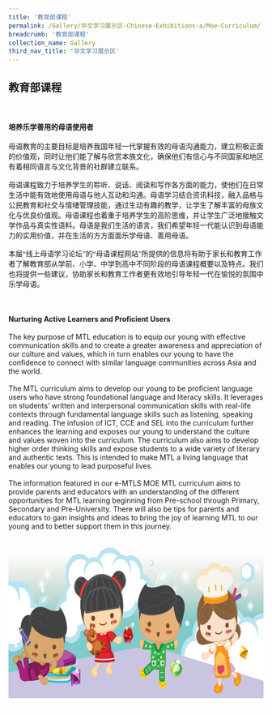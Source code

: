 ```yaml
---
title: '教育部课程'
permalink: /Gallery/华文学习展示区-Chinese-Exhibitions-a/Moe-Curriculum/
breadcrumb: '教育部课程'
collection_name: Gallery
third_nav_title: '华文学习展示区'
---
```

<html>
<body>
<style>

 .tab img{
   width: 80%;
 }
 .tab table {
   display: none;
}
.tab table:target {
  display: block;
}
.atab label {
    position: relative;
    display: block;
    background: #d14165;
    color: #fff;
    font-weight: 700;
    padding: 10px;
    cursor: pointer;
 }
 .atab label::after {
  content: "+";
  font-size: 22px;
  position: absolute;
  right: 10px;
  top: 7px;
  transition: all 0.4s;
}
iframe{
border : 0;
width:100% ;
}
.atab input[type=checkbox]:checked + label::after,
.atab input[type=radio]:checked + label::after {
    content: 'x';
    right: 14px;
    top: 7px;
  //transform:rotate(-225deg);
   /* transform: rotate(90deg); */
}
.tab-content {
  overflow: hidden;
  display: none;
  width:100%; 
}
.atab{
  margin-bottom: 5px;
  width:100%;  
}
 
</style>
  <div><h2 style="font-family:KaiTi;">教育部课程</h2>
<div style="margin-top:auto;margin-bottom:auto;text-align:center;">
<div class="tab" style="display:none;">
  <a href="/test/sch"><div style="display:inline-block; font-family:Calibri (Body);" class="btnClass">学前教育</div></a>
  <a href="/test/小学/"><div style="display:inline-block; font-family:Calibri (Body);" class="btnClass">小学</div></a>
  <a href="#Sec"><div style="display:inline-block; font-family:Calibri (Body);" class="btnClass">中学</div></a>
  <a href="#PreU"><div style="display:inline-block; font-family:Calibri (Body);" class="btnClass">大学先修班</div></a>
 </div></div><br/>
  <div style="margin-top:auto;margin-bottom:auto;text-align:left;">
 <h4 style="font-family:KaiTi"><strong>培养乐学善用的母语使用者 </strong></h4>

 <p style="font-family:KaiTi">
 母语教育的主要目标是培养我国年轻一代掌握有效的母语沟通能力，建立积极正面的价值观，同时让他们能了解与欣赏本族文化，确保他们有信心与不同国家和地区有着相同语言与文化背景的社群建立联系。<br/><br/>
  母语课程致力于培养学生的聆听、说话、阅读和写作各方面的能力，使他们在日常生活中能有效地使用母语与他人互动和沟通。母语学习结合资讯科技，融入品格与公民教育和社交与情绪管理技能，通过生动有趣的教学，让学生了解丰富的母族文化与优良价值观。母语课程也着重于培养学生的高阶思维，并让学生广泛地接触文学作品与真实性语料。母语是我们生活的语言，我们希望年轻一代能认识到母语能力的实用价值，并在生活的方方面面乐学母语、善用母语。<br/><br/>
  本届“线上母语学习论坛”的“母语课程网站”所提供的信息将有助于家长和教育工作者了解教育部从学前、小学、中学到高中不同阶段的母语课程概要以及特点。我们也将提供一些建议，协助家长和教育工作者更有效地引导年轻一代在愉悦的氛围中乐学母语。
 </p><br/>
  <h4><strong>Nurturing Active Learners and Proficient Users </strong></h4>
  <div style="margin-top:auto;margin-bottom:auto;text-align:left;">
<p>The key purpose of MTL education is to equip our young with effective communication skills and to create a greater awareness and appreciation of our culture and values, which in turn enables our young to have the confidence to connect with similar language communities across Asia and the world. <br/><br/>
 The MTL curriculum aims to develop our young to be proficient language users who have strong foundational language and literacy skills. It leverages on students’ written and interpersonal communication skills with real-life contexts through fundamental language skills such as listening, speaking and reading. The infusion of ICT, CCE and SEL into the curriculum further enhances the learning and exposes our young to understand the culture and values woven into the curriculum. The curriculum also aims to develop higher order thinking skills and expose students to a wide variety of literary and authentic texts. This is intended to make MTL a living language that enables our young to lead purposeful lives. <br/><br/>
 The information featured in our e-MTLS MOE MTL curriculum aims to provide parents and educators with an understanding of the different opportunities for MTL learning beginning from Pre-school through Primary, Secondary and Pre-University. There will also be tips for parents and educators to gain insights and ideas to bring the joy of learning MTL to our young and to better support them in this journey.</p>
 <br/>
    <img src="images/New_footer.jpg" class="Image" width="1000" height="300">
<div class="btntop"><a href="#top" style="text-decoration:none;"><span style="color:white"><b>Top</b></span></a></div>
